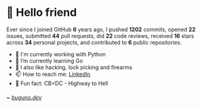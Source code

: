 # 🤖 Hello friend

Ever since I joined GitHub **6** years ago, I pushed **1202** commits, opened **22** issues, submitted **44** pull requests, did **22** code reviews, received **16** stars across **34** personal projects, and contributed to **6** public repositories.

- 🐍 I'm currently working with Python
- 🌱 I’m currently learning Go
- 🔭 I also like hacking, lock picking and firearms
- 📫 How to reach me: [LinkedIn](https://www.linkedin.com/in/brunodesouzabezerra/)
- 🤡 Fun fact: CB⚡DC - Highway to Hell

**~** [_buguno.dev_](https://buguno.dev)
